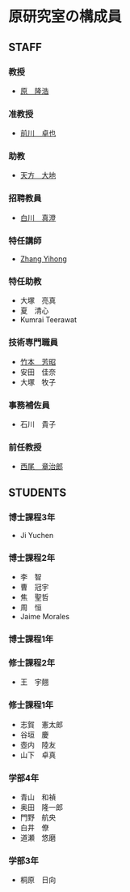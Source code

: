 # 原研究室の構成員
## STAFF
### 教授
- [原　隆浩](http://www-mmde.ist.osaka-u.ac.jp/~hara/index-jp.html)
### 准教授
- [前川　卓也](http://www-mmde.ist.osaka-u.ac.jp/~maekawa/)
### 助教
- [天方　大地](https://amgt-d1.github.io/)
### 招聘教員
- [白川　真澄](http://iwnsew.com/)
### 特任講師
- [Zhang Yihong](https://www.ringspool.com/yihongzhang)
### 特任助教
- 大塚　亮真
- 夏　清心
- Kumrai Teerawat
### 技術専門職員
- [竹本　芳昭](http://www-mmde.ist.osaka-u.ac.jp/~takemoto/index-jp.html)
- 安田　佳奈
- 大塚　牧子
### 事務補佐員
- 石川　貴子
### 前任教授
- [西尾　章治郎](https://mmde-lab.github.io/member-webpage/nishio/index-jp.html)
## STUDENTS
### 博士課程3年
- Ji Yuchen
### 博士課程2年
- 李　智
- 曹　冠宇
- 焦　聖哲
- 周　恒
- Jaime Morales
### 博士課程1年
### 修士課程2年
- 王　宇翹
### 修士課程1年
- 志賀　憲太郎
- 谷垣　慶
- 壺内　陸友
- 山下　卓真
### 学部4年
- 青山　和禎
- 奥田　隆一郎
- 門野　航央
- 白井　僚
- 道瀬　悠磨
### 学部3年
- 桐原　日向

